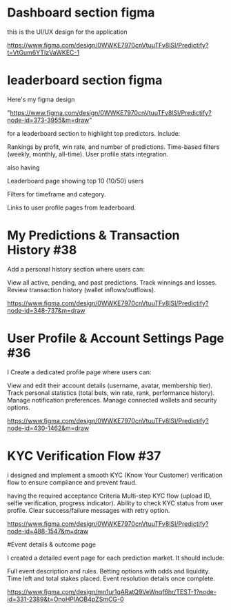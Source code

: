 # Dashboard section figma

this is the UI/UX design for the application

https://www.figma.com/design/0WWKE7970cnVtuuTFv8lSI/Predictify?t=VtGum6YTIzVaWKEC-1


# leaderboard section figma


Here's my figma design

"https://www.figma.com/design/0WWKE7970cnVtuuTFv8lSI/Predictify?node-id=373-3955&m=draw" 
 
for a leaderboard section to highlight top predictors. Include:

Rankings by profit, win rate, and number of predictions.
Time-based filters (weekly, monthly, all-time).
User profile stats integration.

also having 

Leaderboard page showing top 10 (10/50) users

Filters for timeframe and category.

Links to user profile pages from leaderboard.

# My Predictions & Transaction History #38

Add a personal history section where users can:

View all active, pending, and past predictions.
Track winnings and losses.
Review transaction history (wallet inflows/outflows).

https://www.figma.com/design/0WWKE7970cnVtuuTFv8lSI/Predictify?node-id=348-737&m=draw
# User Profile & Account Settings Page #36

I Create a dedicated profile page where users can:

View and edit their account details (username, avatar, membership tier).
Track personal statistics (total bets, win rate, rank, performance history).
Manage notification preferences.
Manage connected wallets and security options.

https://www.figma.com/design/0WWKE7970cnVtuuTFv8lSI/Predictify?node-id=430-1462&m=draw


# KYC Verification Flow #37

i designed and implement a smooth KYC (Know Your Customer) verification flow to ensure compliance and prevent fraud.

having the required acceptance Criteria
Multi-step KYC flow (upload ID, selfie verification, progress indicator).
Ability to check KYC status from user profile.
Clear success/failure messages with retry option.

https://www.figma.com/design/0WWKE7970cnVtuuTFv8lSI/Predictify?node-id=488-1547&m=draw

#Event details & outcome page

I created a detailed event page for each prediction market. It should include:

Full event description and rules.
Betting options with odds and liquidity.
Time left and total stakes placed.
Event resolution details once complete.

https://www.figma.com/design/mn1ur1qARatQ9VeWnqf6hr/TEST-1?node-id=331-2389&t=OnoHPlAOB4pZSmCG-0
